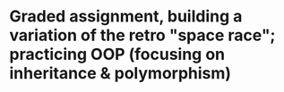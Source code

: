 # Graded assignment, building a variation of the retro "space race"; practicing OOP (focusing on inheritance & polymorphism)
